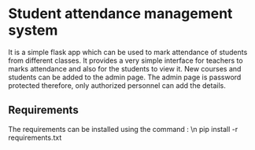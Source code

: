 # Student attendance management system
It is a simple flask app which can be used to mark attendance of students from different classes. It provides a very simple interface for teachers to marks attendance and also for the students to view it. New courses and students can be added to the admin page. The admin page is password protected therefore, only authorized personnel can add the details.

## Requirements
The requirements can be installed using the command : \n
pip install -r requirements.txt
